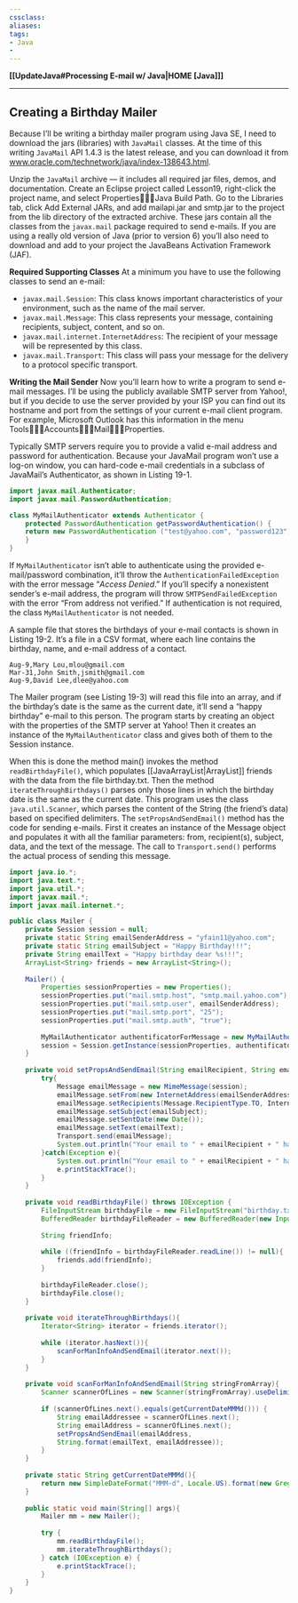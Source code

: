 ```yaml
---
cssclass:
aliases:
tags:
- Java
- 
---
```

**[[UpdateJava#Processing E-mail w/ Java|HOME [Java]]]**

---
## Creating a Birthday Mailer
Because I’ll be writing a birthday mailer program using Java SE, I need to download the jars (libraries) with `JavaMail` classes. At the time of this writing `JavaMail` API 1.4.3 is the latest release, and you can download it from www.oracle.com/technetwork/java/index-138643.html.

Unzip the `JavaMail` archive — it includes all required jar files, demos, and documentation. Create an Eclipse project called Lesson19, right-click the project name, and select Properties฀➪฀Java Build Path. Go to the Libraries tab, click Add External JARs, and add mailapi.jar and smtp.jar to the project from the lib directory of the extracted archive. These jars contain all the classes from the `javax.mail` package required to send e-mails. If you are using a really old version of Java (prior to version 6) you’ll also need to download and add to your project the JavaBeans Activation Framework (JAF).

**Required Supporting Classes**
At a minimum you have to use the following classes to send an e-mail:
- `javax.mail.Session`: This class knows important characteristics of your environment, such as the name of the mail server.
- `javax.mail.Message`: This class represents your message, containing recipients, subject, content, and so on.
- `javax.mail.internet.InternetAddress`: The recipient of your message will be represented by this class.
- `javax.mail.Transport`: This class will pass your message for the delivery to a protocol specific transport.

**Writing the Mail Sender**
Now you’ll learn how to write a program to send e-mail messages. I’ll be using the publicly available SMTP server from Yahoo!, but if you decide to use the server provided by your ISP you can find out its hostname and port from the settings of your current e-mail client program. For example, Microsoft Outlook has this information in the menu Tools฀➪฀Accounts฀➪฀Mail฀➪฀Properties.

Typically SMTP servers require you to provide a valid e-mail address and password for authentication. Because your JavaMail program won’t use a log-on window, you can hard-code e-mail credentials in a subclass of JavaMail’s Authenticator, as shown in Listing 19-1.
```java
import javax.mail.Authenticator;
import javax.mail.PasswordAuthentication;

class MyMailAuthenticator extends Authenticator { 
	protected PasswordAuthentication getPasswordAuthentication() {
	return new PasswordAuthentication ("test@yahoo.com", "password123");
	}
}
```
If `MyMailAuthenticator` isn’t able to authenticate using the provided e-mail/password combination, it’ll throw the `AuthenticationFailedException` with the error message “*Access Denied*.” If you’ll specify a nonexistent sender’s e-mail address, the program will throw `SMTPSendFailedException` with the error “From address not verified.” If authentication is not required, the class `MyMailAuthenticator` is not needed. 

A sample file that stores the birthdays of your e-mail contacts is shown in Listing 19-2. It’s a file in a CSV format, where each line contains the birthday, name, and e-mail address of a contact.
```
Aug-9,Mary Lou,mlou@gmail.com
Mar-31,John Smith,jsmith@gmail.com
Aug-9,David Lee,dlee@yahoo.com
```
The Mailer program (see Listing 19-3) will read this file into an array, and if the birthday’s date is the same as the current date, it’ll send a “happy birthday” e-mail to this person. The program starts by creating an object with the properties of the SMTP server at Yahoo! Then it creates an instance of the `MyMailAuthenticator` class and gives both of them to the Session instance.

When this is done the method main() invokes the method `readBirthdayFile()`, which populates [[JavaArrayList|ArrayList]] friends with the data from the file birthday.txt. Then the method `iterateThroughBirthdays()` parses only those lines in which the birthday date is the same as the current date. This program uses the class `java.util.Scanner`, which parses the content of the String (the friend’s data) based on specified delimiters. The `setPropsAndSendEmail()` method has the code for sending e-mails. First it creates an instance of the Message object and populates it with all the familiar parameters: from, recipient(s), subject, data, and the text of the message. The call to `Transport.send()` performs the actual process of sending this message.
```java
import java.io.*;
import java.text.*;
import java.util.*;
import javax.mail.*;
import javax.mail.internet.*;

public class Mailer {
	private Session session = null;
	private static String emailSenderAddress = "yfain11@yahoo.com";
	private static String emailSubject = "Happy Birthday!!!";
	private String emailText = "Happy birthday dear %s!!!";
	ArrayList<String> friends = new ArrayList<String>();
	
	Mailer() {
		Properties sessionProperties = new Properties();
		sessionProperties.put("mail.smtp.host", "smtp.mail.yahoo.com");
		sessionProperties.put("mail.smtp.user", emailSenderAddress);
		sessionProperties.put("mail.smtp.port", "25");
		sessionProperties.put("mail.smtp.auth", "true");
		
		MyMailAuthenticator authentificatorForMessage = new MyMailAuthenticator();
		session = Session.getInstance(sessionProperties, authentificatorForMessage);
	}
	
	private void setPropsAndSendEmail(String emailRecipient, String emailText){
		try{
			Message emailMessage = new MimeMessage(session);
			emailMessage.setFrom(new InternetAddress(emailSenderAddress));
			emailMessage.setRecipients(Message.RecipientType.TO, InternetAddress.parse(emailRecipient, false));
			emailMessage.setSubject(emailSubject);
			emailMessage.setSentDate(new Date());
			emailMessage.setText(emailText);
			Transport.send(emailMessage);
			System.out.println("Your email to " + emailRecipient + " has been sent successfully");
		}catch(Exception e){
			System.out.println("Your email to " + emailRecipient + " has not been sent: " + e.getMessage());
			e.printStackTrace();
		}
	}
	
	private void readBirthdayFile() throws IOException {
		FileInputStream birthdayFile = new FileInputStream("birthday.txt");
		BufferedReader birthdayFileReader = new BufferedReader(new InputStreamReader(birthdayFile));
		
		String friendInfo;
		
		while ((friendInfo = birthdayFileReader.readLine()) != null){
			friends.add(friendInfo);
		}
		
		birthdayFileReader.close();
		birthdayFile.close();
	}
	
	private void iterateThroughBirthdays(){
		Iterator<String> iterator = friends.iterator();
		
		while (iterator.hasNext()){
			scanForManInfoAndSendEmail(iterator.next());
		}
	}
	
	private void scanForManInfoAndSendEmail(String stringFromArray){
		Scanner scannerOfLines = new Scanner(stringFromArray).useDelimiter("[,\n]");
		
		if (scannerOfLines.next().equals(getCurrentDateMMMd())) {
			String emailAddressee = scannerOfLines.next();
			String emailAddress = scannerOfLines.next();
			setPropsAndSendEmail(emailAddress, 
			String.format(emailText, emailAddressee));
		}
	}
	
	private static String getCurrentDateMMMd(){
		return new SimpleDateFormat("MMM-d", Locale.US).format(new GregorianCalendar().getTime());
	}
	
	public static void main(String[] args){ 
		Mailer mm = new Mailer();
		
		try {
			mm.readBirthdayFile();
			mm.iterateThroughBirthdays();
		} catch (IOException e) {
			e.printStackTrace();
		}
	}
}
```